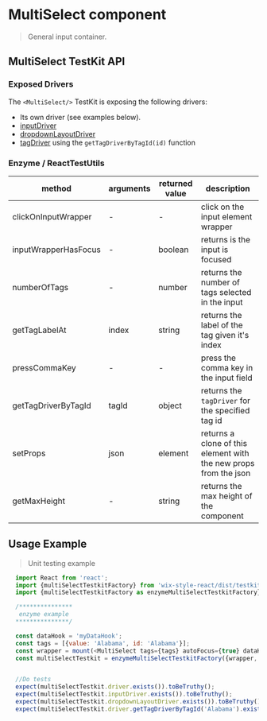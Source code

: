 # MultiSelect component

> General input container.

## MultiSelect TestKit API

### Exposed Drivers
The `<MultiSelect/>` TestKit is exposing the following drivers:
* Its own driver (see examples below).
* [inputDriver](https://wix.github.io/wix-style-react/?selectedKind=Core&selectedStory=Input&full=0&down=0&left=1&panelRight=0)
* [dropdownLayoutDriver](https://wix.github.io/wix-style-react/?selectedKind=Core&selectedStory=DropdownLayout&full=0&down=0&left=1&panelRight=0)
* [tagDriver](https://wix.github.io/wix-style-react/?selectedKind=Core&selectedStory=Tag&full=0&down=0&left=1&panelRight=0) using the `getTagDriverByTagId(id)` function


### Enzyme / ReactTestUtils
| method | arguments | returned value | description |
|--------|-----------|----------------|-------------|
| clickOnInputWrapper | - | - | click on the input element wrapper |
| inputWrapperHasFocus | - | boolean | returns is the input is focused |
| numberOfTags | - | number | returns the number of tags selected in the input |
| getTagLabelAt | index | string | returns the label of the tag given it's index |
| pressCommaKey | - | - | press the comma key in the input field |
| getTagDriverByTagId | tagId | object | returns the `tagDriver` for the specified tag id |
| setProps | json | element | returns a clone of this element with the new props from the json |
| getMaxHeight | - | string | returns the max height of the component |

## Usage Example

> Unit testing example

```javascript
  import React from 'react';
  import {multiSelectTestkitFactory} from 'wix-style-react/dist/testkit';
  import {multiSelectTestkitFactory as enzymeMultiSelectTestkitFactory} from 'wix-style-react/dist/testkit/enzyme';

  /***************
   enzyme example
  ***************/

  const dataHook = 'myDataHook';
  const tags = [{value: 'Alabama', id: 'Alabama'}];
  const wrapper = mount(<MultiSelect tags={tags} autoFocus={true} dataHook={dataHook}/>);
  const multiSelectTestkit = enzymeMultiSelectTestkitFactory({wrapper, dataHook});


  //Do tests
  expect(multiSelectTestkit.driver.exists()).toBeTruthy();
  expect(multiSelectTestkit.inputDriver.exists()).toBeTruthy();
  expect(multiSelectTestkit.dropdownLayoutDriver.exists()).toBeTruthy();
  expect(multiSelectTestkit.driver.getTagDriverByTagId('Alabama').exists()).toBeTruthy();
```
